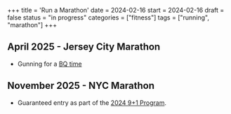 +++
title = 'Run a Marathon'
date = 2024-02-16
start = 2024-02-16
draft = false
status = "in progress"
categories = ["fitness"]
tags = ["running", "marathon"]
+++

## April 2025 - Jersey City Marathon
- Gunning for a [BQ time](https://www.baa.org/races/boston-marathon/qualify)

## November 2025 - NYC Marathon
- Guaranteed entry as part of the [2024 9+1 Program](/bucketlist/9-plus-1-2024).